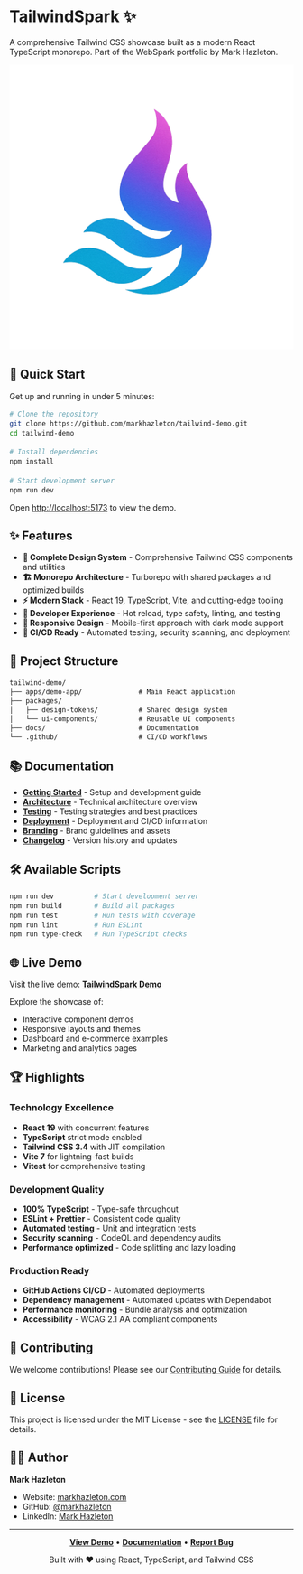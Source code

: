 # TailwindSpark ✨

A comprehensive Tailwind CSS showcase built as a modern React TypeScript monorepo. Part of the WebSpark portfolio by Mark Hazleton.

![TailwindSpark Demo](https://raw.githubusercontent.com/markhazleton/tailwind-demo/main/apps/demo-app/public/TailwindSpark.png)

## 🚀 Quick Start

Get up and running in under 5 minutes:

```bash
# Clone the repository
git clone https://github.com/markhazleton/tailwind-demo.git
cd tailwind-demo

# Install dependencies
npm install

# Start development server
npm run dev
```

Open [http://localhost:5173](http://localhost:5173) to view the demo.

## ✨ Features

- **🎨 Complete Design System** - Comprehensive Tailwind CSS components and utilities
- **🏗️ Monorepo Architecture** - Turborepo with shared packages and optimized builds
- **⚡ Modern Stack** - React 19, TypeScript, Vite, and cutting-edge tooling
- **🔧 Developer Experience** - Hot reload, type safety, linting, and testing
- **📱 Responsive Design** - Mobile-first approach with dark mode support
- **🚀 CI/CD Ready** - Automated testing, security scanning, and deployment

## 📁 Project Structure

```
tailwind-demo/
├── apps/demo-app/              # Main React application
├── packages/
│   ├── design-tokens/          # Shared design system
│   └── ui-components/          # Reusable UI components
├── docs/                       # Documentation
└── .github/                    # CI/CD workflows
```

## 📚 Documentation

- **[Getting Started](./docs/GETTING_STARTED.md)** - Setup and development guide
- **[Architecture](./docs/ARCHITECTURE.md)** - Technical architecture overview
- **[Testing](./docs/TESTING.md)** - Testing strategies and best practices
- **[Deployment](./docs/DEPLOYMENT.md)** - Deployment and CI/CD information
- **[Branding](./docs/BRANDING.md)** - Brand guidelines and assets
- **[Changelog](./docs/CHANGELOG.md)** - Version history and updates

## 🛠️ Available Scripts

```bash
npm run dev          # Start development server
npm run build        # Build all packages
npm run test         # Run tests with coverage
npm run lint         # Run ESLint
npm run type-check   # Run TypeScript checks
```

## 🌐 Live Demo

Visit the live demo: **[TailwindSpark Demo](https://markhazleton.github.io/tailwind-demo/)**

Explore the showcase of:

- Interactive component demos
- Responsive layouts and themes
- Dashboard and e-commerce examples
- Marketing and analytics pages

## 🏆 Highlights

### Technology Excellence

- **React 19** with concurrent features
- **TypeScript** strict mode enabled
- **Tailwind CSS 3.4** with JIT compilation
- **Vite 7** for lightning-fast builds
- **Vitest** for comprehensive testing

### Development Quality

- **100% TypeScript** - Type-safe throughout
- **ESLint + Prettier** - Consistent code quality
- **Automated testing** - Unit and integration tests
- **Security scanning** - CodeQL and dependency audits
- **Performance optimized** - Code splitting and lazy loading

### Production Ready

- **GitHub Actions CI/CD** - Automated deployments
- **Dependency management** - Automated updates with Dependabot
- **Performance monitoring** - Bundle analysis and optimization
- **Accessibility** - WCAG 2.1 AA compliant components

## 🤝 Contributing

We welcome contributions! Please see our [Contributing Guide](./CONTRIBUTING.md) for details.

## 📄 License

This project is licensed under the MIT License - see the [LICENSE](LICENSE) file for details.

## 👨‍💻 Author

**Mark Hazleton**

- Website: [markhazleton.com](https://markhazleton.com)
- GitHub: [@markhazleton](https://github.com/markhazleton)
- LinkedIn: [Mark Hazleton](https://linkedin.com/in/markhazleton)

---

<div align="center">

**[View Demo](https://markhazleton.github.io/tailwind-demo/)** • **[Documentation](./docs/)** • **[Report Bug](https://github.com/markhazleton/tailwind-demo/issues)**

Built with ❤️ using React, TypeScript, and Tailwind CSS

</div>
